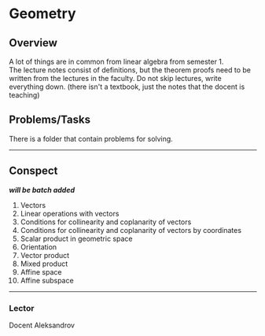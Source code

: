 # Geometry

## Overview

A lot of things are in common from linear algebra from semester 1. \
The lecture notes consist of definitions, but the theorem proofs need to be written from the lectures in the faculty. Do not skip lectures, write everything down. (there isn't a textbook, just the notes that the docent is teaching) 

## Problems/Tasks

There is a folder that contain problems for solving.

---

## Conspect
***will be batch added***

1. Vectors
2. Linear operations with vectors
3. Conditions for collinearity and coplanarity of vectors
4. Conditions for collinearity and coplanarity of vectors by coordinates
5. Scalar product in geometric space
6. Orientation
7. Vector product
8. Mixed product
9. Affine space
10. Affine subspace


---
### Lector
Docent Aleksandrov
